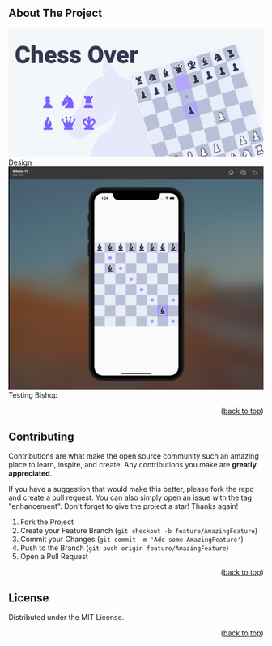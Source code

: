 <div id="top"></div>
<!--
*** Thanks for checking out the Best-README-Template. If you have a suggestion
*** that would make this better, please fork the repo and create a pull request
*** or simply open an issue with the tag "enhancement".
*** Don't forget to give the project a star!
*** Thanks again! Now go create something AMAZING! :D
-->



<!-- PROJECT SHIELDS -->
<!--
*** I'm using markdown "reference style" links for readability.
*** Reference links are enclosed in brackets [ ] instead of parentheses ( ).
*** See the bottom of this document for the declaration of the reference variables
*** for contributors-url, forks-url, etc. This is an optional, concise syntax you may use.
*** https://www.markdownguide.org/basic-syntax/#reference-style-links

<!-- PROJECT LOGO -->
<!-- <br />
<div align="center">
  <a href="https://github.com/NaimCode/DiplomaHub-DApp">
    <img src="images/logo.png" alt="Logo" width="80vw">
  </a>

<h3 align="center">DiplomaHub</h3>

  <p align="center">
    <br />
    <a href="https://github.com/NaimCode/DiplomaHub-DApp"><strong>Explore the docs »</strong></a>
    <br />
    <br />
    <a href="https://github.com/NaimCode/DiplomaHub-DApp">View Demo</a>
    ·
    <a href="https://github.com/NaimCode/DiplomaHub-DApp/issues">Report Bug</a>
    ·
    <a href="https://github.com/NaimCode/DiplomaHub-DApp/issues">Request Feature</a>
  </p>
</div> -->





<!-- ABOUT THE PROJECT -->
## About The Project

![Chess Over](images/cover.png "Cover")
Design
![Bishop test](images/bishop.png "Bishop")
Testing Bishop

<p align="right">(<a href="#top">back to top</a>)</p>




<!-- CONTRIBUTING -->
## Contributing

Contributions are what make the open source community such an amazing place to learn, inspire, and create. Any contributions you make are **greatly appreciated**.

If you have a suggestion that would make this better, please fork the repo and create a pull request. You can also simply open an issue with the tag "enhancement".
Don't forget to give the project a star! Thanks again!

1. Fork the Project
2. Create your Feature Branch (`git checkout -b feature/AmazingFeature`)
3. Commit your Changes (`git commit -m 'Add some AmazingFeature'`)
4. Push to the Branch (`git push origin feature/AmazingFeature`)
5. Open a Pull Request

<p align="right">(<a href="#top">back to top</a>)</p>



<!-- LICENSE -->
## License

Distributed under the MIT License. 

<p align="right">(<a href="#top">back to top</a>)</p>


